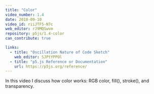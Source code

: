 ```yaml
---
title: "Color"
video_number: 1.4
date: 2018-09-10
video_id: riiJTF5-N7c
web_editor: rJ9MQSwvm
repository: p5js/1.4-color
can_contribute: true

links:
  - title: "Oscillation Nature of Code Sketch"
    web_editor: SJPtYPPOl
  - title: "p5.js Reference or Documentation"
    url: https://p5js.org/reference/
---
```


In this video I discuss how color works: RGB color, fill(), stroke(), and transparency.
